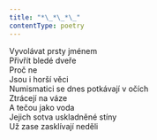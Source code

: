 ```yaml
---
title: "*\_*\_*\_"
contentType: poetry
---
```


<section>

Vyvolávat prsty jménem  
Přivřít bledé dveře  
Proč ne  
Jsou i horší věci  
Numismatici se dnes potkávají v očích  
Ztrácejí na váze  
A tečou jako voda  
Jejich sotva uskladněné stíny  
Už zase zasklívají neděli

</section>
